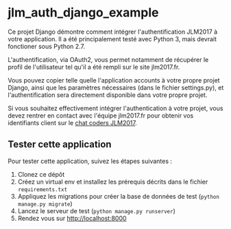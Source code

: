 # jlm_auth_django_example

Ce  projet Django démontre comment intégrer l'authentification JLM2017 à votre application.
Il a été principalement testé avec Python 3, mais devrait fonctioner sous Python 2.7.

L'authentification, via OAuth2, vous permet notamment de récupérer le profil de l'utilisateur tel
qu'il a été rempli sur le site jlm2017.fr.

Vous pouvez copier telle quelle l'application accounts
à votre propre projet Django, ainsi que les paramètres nécessaires (dans le fichier settings.py),
et l'authentification sera directement disponible dans votre propre projet.

Si vous souhaitez effectivement intégrer l'authentication à votre projet, vous devez rentrer en contact
avec l'équipe jlm2017.fr pour obtenir vos identifiants client sur le [chat coders JLM2017](https://chat.coders.jlm2017.fr/).

## Tester cette application

Pour tester cette application, suivez les étapes suivantes :

1. Clonez ce dépôt
2. Créez un virtual env et installez les prérequis décrits dans le fichier ``requirements.txt``
3. Appliquez les migrations pour créer la base de données de test (``python manage.py migrate``)
4. Lancez le serveur de test (``python manage.py runserver``)
5. Rendez vous sur <http://localhost:8000>
